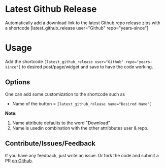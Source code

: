 # Latest Github Release
Automatically add a download link to the latest Github repo release zips with a shortcode [latest_github_release user="Github" repo="years-since"]

# Usage
Add the shortcode ```[latest_github_release user="Github" repo="years-since"]``` to desired post/page/widget and save to have the code working.

## Options
One can add some customization to the shortcode such as 

* Name of the button = ```[latest_github_release name="Desired Name"]```

**Note:** 
1. Name attribute defaults to the word "Download"
1. Name is usedin combination with the other attribbutes user & repo.

## Contribute/Issues/Feedback
If you have any feedback, just write an issue. Or fork the code and submit a PR [on Github](https://github.com/bahiirwa/Latest-Github-Release).